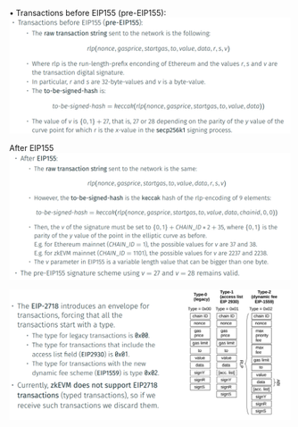 • Transactions before EIP155 (pre-EIP155):
![alt text](image.png)


After EIP155
![alt text](image-1.png)

![alt text](image-2.png)

